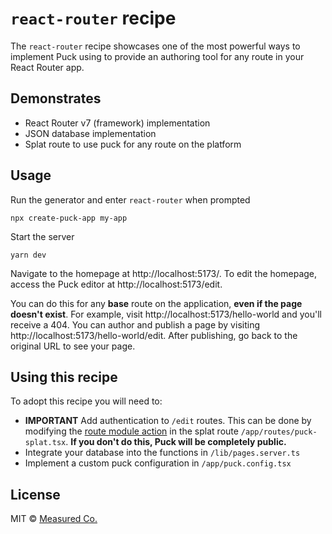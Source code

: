 # `react-router` recipe

The `react-router` recipe showcases one of the most powerful ways to implement Puck using to provide an authoring tool for any route in your React Router app.

## Demonstrates

- React Router v7 (framework) implementation
- JSON database implementation
- Splat route to use puck for any route on the platform

## Usage

Run the generator and enter `react-router` when prompted

```
npx create-puck-app my-app
```

Start the server

```
yarn dev
```

Navigate to the homepage at http://localhost:5173/. To edit the homepage, access the Puck editor at http://localhost:5173/edit.

You can do this for any **base** route on the application, **even if the page doesn't exist**. For example, visit http://localhost:5173/hello-world and you'll receive a 404. You can author and publish a page by visiting http://localhost:5173/hello-world/edit. After publishing, go back to the original URL to see your page.

## Using this recipe

To adopt this recipe you will need to:

- **IMPORTANT** Add authentication to `/edit` routes. This can be done by modifying the [route module action](https://reactrouter.com/start/framework/route-module#action) in the splat route `/app/routes/puck-splat.tsx`. **If you don't do this, Puck will be completely public.**
- Integrate your database into the functions in `/lib/pages.server.ts`
- Implement a custom puck configuration in `/app/puck.config.tsx`

## License

MIT © [Measured Co.](https://github.com/measuredco)
